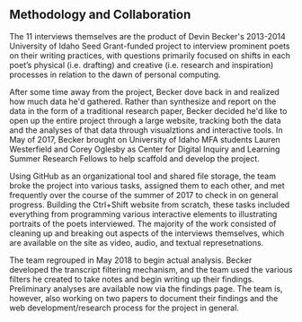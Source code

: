 
## Methodology and Collaboration

The 11 interviews themselves are the product of Devin Becker's 2013-2014 University of Idaho Seed Grant-funded project to interview prominent poets on their writing practices, with questions primarily focused on shifts in each poet’s physical (i.e. drafting) and creative (i.e. research and inspiration) processes in relation to the dawn of personal computing. 

After some time away from the project, Becker dove back in and realized how much data he'd gathered. Rather than synthesize and report on the data in the form of a traditional research paper, Becker decided he'd like to open up the entire project through a large website, tracking both the data and the analyses of that data through visualztions and interactive tools. In May of 2017, Becker brought on University of Idaho MFA students Lauren Westerfield and Corey Oglesby as Center for Digital Inquiry and Learning Summer Research Fellows to help scaffold and develop the project.

Using GitHub as an organizational tool and shared file storage, the team broke the project into various tasks, assigned them to each other, and met frequently over the course of the summer of 2017 to check in on general progress. Building the Ctrl+Shift website from scratch, these tasks included everything from programming various interactive elements to illustrating portraits of the poets interviewed. The majority of the work consisted of cleaning up and breaking out aspects of the interviews themselves, which are available on the site as video, audio, and textual represetnations. 

The team regrouped in May 2018 to begin actual analysis. Becker developed the transcript filtering mechanism, and the team used the various filters he created to take notes and begin writing up their findings. Preliminary analyses are available now via the findings page. The team is, however, also working on two papers to document their findings and the web development/research process for the project in general. 



